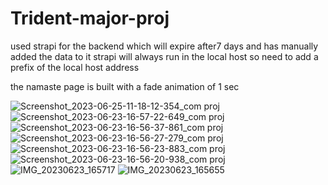 # Trident-major-proj
used strapi for the backend which will expire after7 days and has manually added the data to it
strapi will always run in the local host so need to add a prefix of the local host address

the namaste page is built with a fade animation of 1 sec

![Screenshot_2023-06-25-11-18-12-354_com proj](https://github.com/SATYAJIT-techi/Trident-major-project/assets/79498624/8fd34183-58c9-4f27-bb12-6706886d2fdb)
![Screenshot_2023-06-23-16-57-22-649_com proj](https://github.com/SATYAJIT-techi/Trident-major-project/assets/79498624/8986ea73-ae11-4e0b-951c-0797126c678d)
![Screenshot_2023-06-23-16-56-37-861_com proj](https://github.com/SATYAJIT-techi/Trident-major-project/assets/79498624/c138fc36-0a0b-4827-9811-6d6d07730dbf)
![Screenshot_2023-06-23-16-56-27-279_com proj](https://github.com/SATYAJIT-techi/Trident-major-project/assets/79498624/7af5c816-2277-4511-92e0-298546ab4164)
![Screenshot_2023-06-23-16-56-23-883_com proj](https://github.com/SATYAJIT-techi/Trident-major-project/assets/79498624/2849f906-06da-4bf3-b32f-f662370c08cf)
![Screenshot_2023-06-23-16-56-20-938_com proj](https://github.com/SATYAJIT-techi/Trident-major-project/assets/79498624/2eb120e1-5a80-4a08-ae0b-e604fe5a6ced)
![IMG_20230623_165717](https://github.com/SATYAJIT-techi/Trident-major-project/assets/79498624/4cc56ff7-5b68-4195-bbd1-f13a42c780d3)
![IMG_20230623_165655](https://github.com/SATYAJIT-techi/Trident-major-project/assets/79498624/db4b5bd4-aee0-4e39-a672-05abcb4fe5e6)

